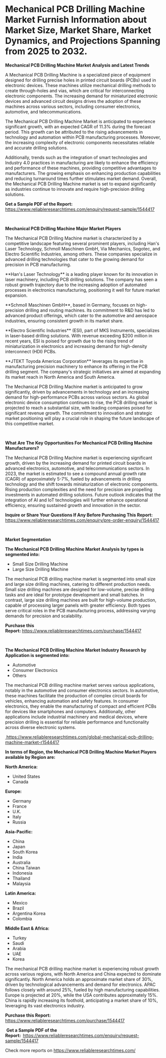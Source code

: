 <p><h1>Mechanical PCB Drilling Machine Market Furnish Information about Market Size, Market Share, Market Dynamics, and Projections Spanning from 2025 to 2032.</h1></p><p><strong>Mechanical PCB Drilling Machine Market Analysis and Latest Trends</strong></p>
<p><p>A Mechanical PCB Drilling Machine is a specialized piece of equipment designed for drilling precise holes in printed circuit boards (PCBs) used in electronic devices. These machines utilize mechanical drilling methods to create through-holes and vias, which are critical for interconnecting electronic components. The increasing demand for miniaturized electronic devices and advanced circuit designs drives the adoption of these machines across various sectors, including consumer electronics, automotive, and telecommunications.</p><p>The Mechanical PCB Drilling Machine Market is anticipated to experience significant growth, with an expected CAGR of 11.3% during the forecast period. This growth can be attributed to the rising advancements in technology and automation within PCB manufacturing processes. Moreover, the increasing complexity of electronic components necessitates reliable and accurate drilling solutions. </p><p>Additionally, trends such as the integration of smart technologies and Industry 4.0 practices in manufacturing are likely to enhance the efficiency and performance of these machines, providing competitive advantages to manufacturers. The growing emphasis on enhancing production capabilities and reducing turnaround times further stimulates market demand. Overall, the Mechanical PCB Drilling Machine market is set to expand significantly as industries continue to innovate and require high-precision drilling solutions.</p></p>
<p><strong>Get a Sample PDF of the Report:&nbsp;</strong> <a href="https://www.reliableresearchtimes.com/enquiry/request-sample/1544417?utm_campaign=2566&utm_medium=2&utm_source=Github&utm_content=ia&utm_term=27022025&utm_id=mechanical-pcb-drilling-machine">https://www.reliableresearchtimes.com/enquiry/request-sample/1544417</a></p>
<p>&nbsp;</p>
<p><strong>Mechanical PCB Drilling Machine Major Market Players</strong></p>
<p><p>The Mechanical PCB Drilling Machine market is characterized by a competitive landscape featuring several prominent players, including Han's Laser Technology, Schmoll Maschinen GmbH, Via Mechanics, Sogotec, and Electro Scientific Industries, among others. These companies specialize in advanced drilling technologies that cater to the growing demand for precision in PCB manufacturing.</p><p>**Han's Laser Technology** is a leading player known for its innovation in laser machinery, including PCB drilling solutions. The company has seen a robust growth trajectory due to the increasing adoption of automated processes in electronics manufacturing, positioning it well for future market expansion.</p><p>**Schmoll Maschinen GmbH**, based in Germany, focuses on high-precision drilling and routing machines. Its commitment to R&D has led to advanced product offerings, which cater to the automotive and aerospace industries, ensuring consistent growth in its market share.</p><p>**Electro Scientific Industries** (ESI), part of MKS Instruments, specializes in laser-based drilling solutions. With revenue exceeding $200 million in recent years, ESI is poised for growth due to the rising trend of miniaturization in electronics and increasing demand for high-density interconnect (HDI) PCBs.</p><p>**JTEKT Toyoda Americas Corporation** leverages its expertise in manufacturing precision machinery to enhance its offering in the PCB drilling segment. The company's strategic initiatives are aimed at expanding its market reach in North America and South America.</p><p>The Mechanical PCB Drilling Machine market is anticipated to grow significantly, driven by advancements in technology and an increasing demand for high-performance PCBs across various sectors. As global electronic device consumption continues to rise, the PCB drilling market is projected to reach a substantial size, with leading companies poised for significant revenue growth. The commitment to innovation and strategic market positioning will play a crucial role in shaping the future landscape of this competitive market.</p></p>
<p>&nbsp;</p>
<p><strong>What Are The Key Opportunities For Mechanical PCB Drilling Machine Manufacturers?</strong></p>
<p><p>The Mechanical PCB Drilling Machine market is experiencing significant growth, driven by the increasing demand for printed circuit boards in advanced electronics, automotive, and telecommunications sectors. In 2023, the market is estimated to see a compound annual growth rate (CAGR) of approximately 5-7%, fueled by advancements in drilling technology and the shift towards miniaturization of electronic components. Rising production complexities and the need for precision are propelling investments in automated drilling solutions. Future outlook indicates that the integration of AI and IoT technologies will further enhance operational efficiency, ensuring sustained growth and innovation in the sector.</p></p>
<p><strong>Inquire or Share Your Questions If Any Before Purchasing This Report:</strong> <a href="https://www.reliableresearchtimes.com/enquiry/pre-order-enquiry/1544417?utm_campaign=2566&utm_medium=2&utm_source=Github&utm_content=ia&utm_term=27022025&utm_id=mechanical-pcb-drilling-machine">https://www.reliableresearchtimes.com/enquiry/pre-order-enquiry/1544417</a></p>
<p>&nbsp;</p>
<p><strong>Market Segmentation</strong></p>
<p><strong>The Mechanical PCB Drilling Machine Market Analysis by types is segmented into:</strong></p>
<p><ul><li>Small Size Drilling Machine</li><li>Large Size Drilling Machine</li></ul></p>
<p><p>The mechanical PCB drilling machine market is segmented into small size and large size drilling machines, catering to different production needs. Small size drilling machines are designed for low-volume, precise drilling tasks and are ideal for prototype development and small batches. In contrast, large size drilling machines are built for high-volume production, capable of processing larger panels with greater efficiency. Both types serve critical roles in the PCB manufacturing process, addressing varying demands for precision and scalability.</p></p>
<p><strong>Purchase this Report:&nbsp;</strong><a href="https://www.reliableresearchtimes.com/purchase/1544417?utm_campaign=2566&utm_medium=2&utm_source=Github&utm_content=ia&utm_term=27022025&utm_id=mechanical-pcb-drilling-machine">https://www.reliableresearchtimes.com/purchase/1544417</a></p>
<p>&nbsp;</p>
<p><strong>The Mechanical PCB Drilling Machine Market Industry Research by Application is segmented into:</strong></p>
<p><ul><li>Automotive</li><li>Consumer Electronics</li><li>Others</li></ul></p>
<p><p>The mechanical PCB drilling machine market serves various applications, notably in the automotive and consumer electronics sectors. In automotive, these machines facilitate the production of complex circuit boards for vehicles, enhancing automation and safety features. In consumer electronics, they enable the manufacturing of compact and efficient PCBs for devices like smartphones and computers. Additionally, other applications include industrial machinery and medical devices, where precision drilling is essential for reliable performance and functionality across diverse electronic systems.</p></p>
<p><a href="https://www.reliableresearchtimes.com/global-mechanical-pcb-drilling-machine-market-r1544417?utm_campaign=2566&utm_medium=2&utm_source=Github&utm_content=ia&utm_term=27022025&utm_id=mechanical-pcb-drilling-machine">&nbsp;https://www.reliableresearchtimes.com/global-mechanical-pcb-drilling-machine-market-r1544417</a></p>
<p><strong>In terms of Region, the Mechanical PCB Drilling Machine Market Players available by Region are:</strong></p>
<p>
    <p> <strong> North America: </strong>
        <ul>
            <li>United States</li>
            <li>Canada</li>
        </ul>
        </p> 
    <p> <strong> Europe: </strong>
        <ul>
            <li>Germany</li>
            <li>France</li>
            <li>U.K.</li>
            <li>Italy</li>
            <li>Russia</li>
        </ul>
        </p> 
    <p> <strong> Asia-Pacific: </strong>
        <ul>
            <li>China</li>
            <li>Japan</li>
            <li>South Korea</li>
            <li>India</li>
            <li>Australia</li>
            <li>China Taiwan</li>
            <li>Indonesia</li>
            <li>Thailand</li>
            <li>Malaysia</li>
        </ul>
        </p> 
    <p> <strong> Latin America: </strong>
        <ul>
            <li>Mexico</li>
            <li>Brazil</li>
            <li>Argentina Korea</li>
            <li>Colombia</li>
        </ul>
        </p> 
    <p> <strong> Middle East & Africa: </strong>
        <ul>
            <li>Turkey</li>
            <li>Saudi</li>
            <li>Arabia</li>
            <li>UAE</li>
            <li>Korea</li>
        </ul>
    </p>
    </p>
<p><p>The mechanical PCB drilling machine market is experiencing robust growth across various regions, with North America and China expected to dominate significantly. North America holds an approximate market share of 30%, driven by technological advancements and demand for electronics. APAC follows closely with around 25%, fueled by high manufacturing capabilities. Europe is projected at 20%, while the USA contributes approximately 15%. China is rapidly increasing its foothold, anticipating a market share of 10%, leveraging its vast electronics industry.</p></p>
<p><strong>Purchase this Report: </strong><a href="https://www.reliableresearchtimes.com/purchase/1544417?utm_campaign=2566&utm_medium=2&utm_source=Github&utm_content=ia&utm_term=27022025&utm_id=mechanical-pcb-drilling-machine">https://www.reliableresearchtimes.com/purchase/1544417</a></p>
<p>&nbsp;<strong>Get a Sample PDF of the Report:&nbsp;&nbsp;</strong><a href="https://www.reliableresearchtimes.com/enquiry/request-sample/1544417?utm_campaign=2566&utm_medium=2&utm_source=Github&utm_content=ia&utm_term=27022025&utm_id=mechanical-pcb-drilling-machine">https://www.reliableresearchtimes.com/enquiry/request-sample/1544417</a></p>
<p><strong></strong></p>
<p>Check more reports on <a href="https://www.reliableresearchtimes.com/?utm_campaign=2566&utm_medium=2&utm_source=Github&utm_content=ia&utm_term=27022025&utm_id=mechanical-pcb-drilling-machine">https://www.reliableresearchtimes.com/</a></p>